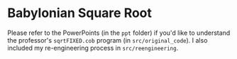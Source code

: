 # Babylonian Square Root

Please refer to the PowerPoints (in the `ppt` folder) if you'd like to understand the professor's `sqrtFIXED.cob` program (in `src/original_code`). I also included my re-engineering process in `src/reengineering`.